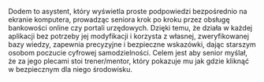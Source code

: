 Dodem to asystent, który wyświetla proste podpowiedzi bezpośrednio na ekranie komputera, prowadząc seniora krok po kroku przez obsługę bankowości online czy portali urzędowych. Dzięki temu, że działa w każdej aplikacji bez potrzeby jej modyfikacji i korzysta z własnej, zweryfikowanej bazy wiedzy, zapewnia precyzyjne i bezpieczne wskazówki, dając starszym osobom poczucie cyfrowej samodzielności. Celem jest aby senior myślał, że za jego plecami stoi trener/mentor, który pokazuje mu jak gdzie kliknąć w bezpiecznym dla niego środowisku.
